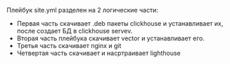 Плейбук site.yml разделен на 2 логические части:
 * Первая часть скачивает .deb пакеты clickhouse и устанавливает их, после создает БД в clickhouse servev.
 * Вторая часть плейбука скачивает vector и устанавливает его.
 * Третья часть скачивает nginx и git
 * Четвертая часть скачивает и насртраивает lighthouse
